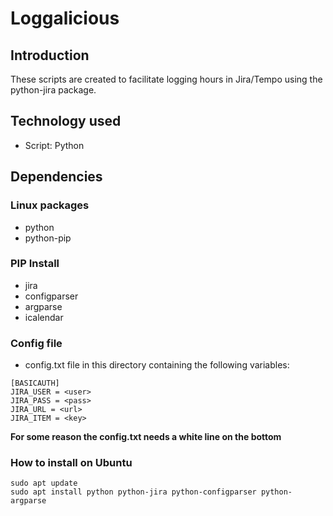 # Loggalicious

## Introduction
These scripts are created to facilitate logging hours in Jira/Tempo using the python-jira package.

## Technology used
* Script: Python

## Dependencies
### Linux packages
* python
* python-pip

### PIP Install
* jira
* configparser
* argparse
* icalendar

### Config file
* config.txt file in this directory containing the following variables:

```
[BASICAUTH]
JIRA_USER = <user>
JIRA_PASS = <pass>
JIRA_URL = <url>
JIRA_ITEM = <key>

```

**For some reason the config.txt needs a white line on the bottom**

### How to install on Ubuntu
```
sudo apt update
sudo apt install python python-jira python-configparser python-argparse
```
